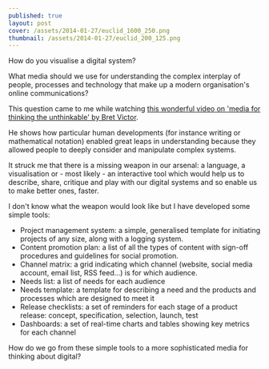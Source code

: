 ```yaml
---
published: true
layout: post
cover: /assets/2014-01-27/euclid_1600_250.png
thumbnail: /assets/2014-01-27/euclid_200_125.png
---
```


How do you visualise a digital system?

What media should we use for understanding the complex interplay of people, processes and technology that make up a modern organisation's online communications?

This question came to me while watching [this wonderful video on 'media for thinking the unthinkable' by Bret Victor](http://vimeo.com/67076984).

He shows how particular human developments (for instance writing or mathematical notation) enabled great leaps in understanding because they allowed people to deeply consider and manipulate complex systems.

It struck me that there is a missing weapon in our arsenal: a language, a visualisation or - most likely - an interactive tool which would help us to describe, share, critique and play with our digital systems and so enable us to make better ones, faster.

I don't know what the weapon would look like but I have developed some simple tools:

- Project management system: a simple, generalised template for initiating projects of any size, along with a logging system.
- Content promotion plan: a list of all the types of content with sign-off procedures and guidelines for social promotion.
- Channel matrix: a grid indicating which channel (website, social media account, email list, RSS feed...) is for which audience.
- Needs list: a list of needs for each audience
- Needs template: a template for describing a need and the products and processes which are designed to meet it
- Release checklists: a set of reminders for each stage of a product release: concept, specification, selection, launch, test
- Dashboards: a set of real-time charts and tables showing key metrics for each channel

How do we go from these simple tools to a more sophisticated media for thinking about digital?